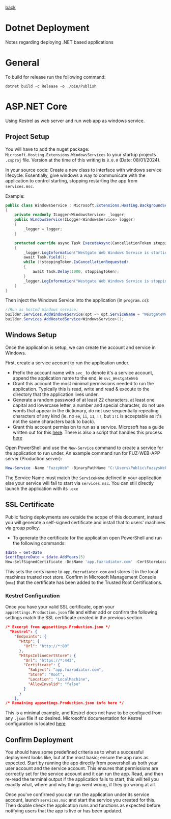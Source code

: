 [back](./README.md)

# Dotnet Deployment

Notes regarding deploying .NET based applications

# General

To build for release run the following command: 

`dotnet build -c Release -o ./bin/Publish`

# ASP.NET Core

Using Kestrel as web server and run web app as windows service.  

## Project Setup

You will have to add the nuget package: `Microsoft.Hosting.Extensions.WindowsServices` to your startup projects `.csproj` file. Version at the time of this writing is `8.0.0` (Date: 08/01/2024).

In your source code: Create a new class to interface with windows service lifecycle. Essentially, give windows a way to communicate with the application to control starting, stopping restarting the app from `services.msc`. 

Example: 

```csharp
public class WindowsService : Microsoft.Extensions.Hosting.BackgroundService
{
    private readonly ILogger<WindowsService> _logger;
    public WindowsService(ILogger<WindowsService> logger)
    {
        _logger = logger;
    }

    protected override async Task ExecuteAsync(CancellationToken stoppingToken)
    {
        _logger.LogInformation("Westgate Web Windows Service is starting");
        await Task.Yield();
        while (!stoppingToken.IsCancellationRequested)
        {
            await Task.Delay(1000, stoppingToken);
        }
        _logger.LogInformation("Westgate Web Windows Service is stopping");
    }
}
```

Then inject the Windows Service into the application (in `program.cs`): 

```csharp
//Run as hosted Windows service: 
builder.Services.AddWindowsService(opt => opt.ServiceName = "WestgateWeb");
builder.Services.AddHostedService<WindowsService>();
```

## Windows Setup

Once the application is setup, we can create the account and service in Windows. 

First, create a service account to run the application under. 
- Prefix the account name with `svc_` to denote it's a service account, append the application name to the end, ie `svc_WestgateWeb`
- Grant this account the most minimal permissions needed to run the application. Typically this is read, write and read & execute to the directory that the application lives under. 
- Generate a random password of at least 22 characters, at least one capital and lowercase letter, a number and special character, do not use words that appear in the dictionary, do not use sequentially repeating characters of any kind (ie. no `ee`, `ii`, `11`, `!!`, but `1!1` is acceptable as it's not the same characters back to back).
- Grant this account permission to run as a service. Microsoft has a guide written out for this [here](https://learn.microsoft.com/en-us/system-center/scom/enable-service-logon?view=sc-om-2022). There is also a script that handles this process [here](../Scripts/GrantLogonAsService.md)

Open PowerShell and use the `New-Service` command to create a service for the application to run under. An example command run for FUZ-WEB-APP server (Production server): 

```ps1
New-Service -Name "FuzzyWeb" -BinaryPathName "C:\Users\Public\FuzzysWebProduction\FuzzyWeb.exe --contentRoot C:\Users\Public\FuzzysWebProduction"  -Credential "FUZ-WEB-APP\svc_FuzzyWeb" -Description "Fuzzy Web application service" -DisplayName "FuzzyWeb" -StartupType Automatic
```

The Service Name must match the `ServiceName` defined in your application else your service will fail to start via `services.msc`. You can still directly launch the application with its `.exe`

## SSL Certificate 

Public facing deployments are outside the scope of this document, instead you will generate a self-signed certificate and install that to users' machines via group policy. 

-	To generate the certificate for the application open PowerShell and run the following commands: 
```ps1
$date = Get-Date
$certExpireDate = $date.AddYears(5)
New-SelfSignedCertificate -DnsName 'app.fuzradiator.com' -CertStoreLocation 'Cert:\LocalMachine\Root' -NotBefore $certExpireDate
```

This sets the certs name to `app.fuzradiator.com` and stores it in the local machines trusted root store. Confirm in Microsoft Management Console (`mmc`) that the certificate has been added to the Trusted Root Certifications. 

### Kestrel Configuration

Once you have your valid SSL certificate, open your `appsettings.Production.json` file and either add or confirm the following settings match the SSL certificate created in the previous section. 

```json
/* Excerpt from appsettings.Production.json */
  "Kestrel": {
    "Endpoints": {
      "Http": {
        "Url": "http://*:80"
      },
      "HttpsInlineCertStore": {
        "Url": "https://*:443",
        "Certificate": {
          "Subject": "app.fuzradiator.com",
          "Store": "Root",
          "Location": "LocalMachine",
          "AllowInvalid": "false"
        }
      }
    },
/* Remaining appsetings.Production.json info here */
```

This is a minimal example, and Kestrel does not have to be configued from any `.json` file if so desired. Microsoft's documentation for Kestrel configuration is located [here](https://learn.microsoft.com/en-us/aspnet/core/fundamentals/servers/kestrel/endpoints?view=aspnetcore-8.0)

## Confirm Deployment

You should have some predefined criteria as to what a successful deployment looks like, but at the most basic; ensure the app runs as expected. Start by running the app directly from powershell as both your user account and the service account. This ensures that permissions are correctly set for the service account and it can run the app. Read, and then re-read the terminal output if the application fails to start, this will tell you exactly what, where and why things went wrong, if they go wrong at all. 

Once you've confirmed you can run the application under its service account, launch `services.msc` and start the service you created for this. Then double check the application runs and functions as expected before notifying users that the app is live or has been updated. 